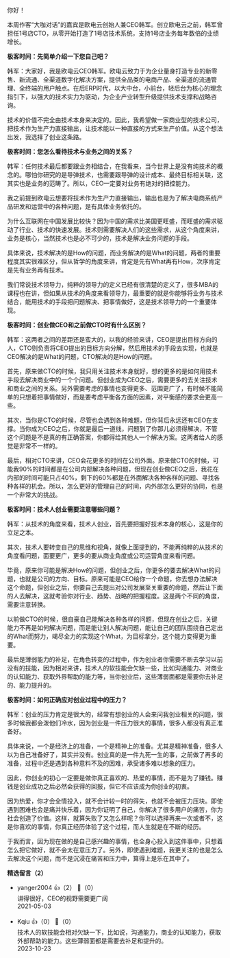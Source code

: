你好！

本周作客“大咖对话”的嘉宾是欧电云创始人兼CEO韩军。创立欧电云之前，韩军曾担任1号店CTO，从零开始打造了1号店技术系统，支持1号店业务每年数倍的业绩增长。

**极客时间：先简单介绍一下您自己吧？**

韩军：大家好，我是欧电云CEO韩军。欧电云致力于为企业量身打造专业的新零售、新流通、全渠道数字化解决方案，提供全品类的电商产品、全渠道的流通管理、全终端的用户触点。在后ERP时代，以大中台，小前台，轻后台为核心的理念指引下，以强大的技术实力为驱动，为企业产业转型升级提供技术支撑和战略咨询。

技术的价值不完全由技术本身来决定的。因此，我希望做一家商业型的技术公司，把技术作为生产力直接输出，让技术能以一种直接的方式来生产价值。从这个想法出发，我选择了创业这条路。

**极客时间：您怎么看待技术与业务之间的关系？**

韩军：任何技术最后都要跟业务相结合，在我看来，当今世界上是没有纯技术的概念的。哪怕你研究的是导弹技术，也需要跟导弹的设计成本、最终目标相关联，这其实也是业务的范畴了。所以，CEO一定要对业务有绝对的把控能力。

我之前提到欧电云想要将技术作为生产力直接输出，输出也是为了解决电商系统产品研发和运营中的各种问题，是有具体业务依托的。

为什么互联网在中国发展比较快？因为中国的需求比美国更旺盛，而旺盛的需求驱动了行业、技术的快速发展。技术则需要解决人们的这些需求，从这个角度来讲，业务是核心，当然技术也是必不可少的，技术是解决业务问题的手段。

具体来说，技术解决的是How的问题，而业务解决的是What的问题，两者的重要程度其实很难区分，但从哲学的角度来讲，肯定是先有What再有How，次序肯定是先有业务再有技术。

我们常说技术领导力，纯粹的领导力的定义已经有很清楚的定义了，很多MBA的课程也在讲，但如果从技术的角度来看领导力，最重要的就是你能够将业务与技术结合，能用技术的手段把问题解决、把事情做好，这是技术领导力的一个重要体现。

**极客时间：创业做CEO和之前做CTO时有什么区别？**

韩军：这两者之间的差距还是蛮大的，以我的经验来讲，CEO是提出目标方向的人，CTO则负责将CEO提出的目标方向分解，然后用技术的手段去实现，也就是CEO解决的是What的问题，CTO解决的是How的问题。

首先，原来做CTO的时候，我只用关注技术本身就好，想的更多的是如何用技术手段去解决商业中的一个个问题。但创业成为CEO之后，需要更多的去关注技术和商业之间的关系。另外需要考虑的事情也变得更多、范围更广了，有时候不能简单的只想着把事情做好，而是要考虑平衡各方面的因素，对平衡感的要求会更高一些。

其次，当你是CTO的时候，尽管也会遇到各种难题，但你背后永远还有CEO在支撑。当你成为CEO之后，你就是最后一道线，问题到了你那儿必须得解决，不管这个问题是不是真的有正确答案，你都得给其他人一个解决方案。这两者给人的感觉是非常不一样的。

最后，相对CTO来讲，CEO会花更多的时间在公司外面。原来做CTO的时候，可能我90%的时间都是在公司内部解决各种问题，但现在创业做CEO之后，我花在内部的时间可能只占40%，剩下的60%都是在外面解决各种各样的问题、寻找各种各样的机会。所以，怎么更好的管理自己的时间，内外部怎么更好的协同，也是一个非常大的挑战。

**极客时间：技术人创业需要注意哪些问题？**

韩军：从技术的角度来看，技术人创业，首先要把握好技术本身的核心，这是你的立足之本。

其次，技术人要转变自己的思维和视角，就像上面提到的，不能再纯粹的从技术的角度看问题，面要更广，更多的要从商业角度或公司运营角度来看问题。

毕竟，原来你可能是解决How的问题，但创业之后，你更多的要去解决What的问题，也就是公司的方向、目标。原来可能是CEO给你一个命题，你去想办法解决这个命题，但创业之后，你要自己去提出对公司发展至关重要的命题，然后让下面的人去解决，这就考验你对行业、趋势、战略的把握程度。这是两个不同的角度，需要注意转换。

以前做CTO的时候，很自豪自己能解决各种各样的问题，但现在创业之后，关键能力不再是如何解决问题，而是能让别人解决问题，能让自己的团队围绕自己定出的What而努力，竭尽全力的实现这个What，为目标拿分，这个能力变得更为重要。

最后是薄弱能力的补足，在角色转变的过程中，作为创业者你需要不断去学习以前没有的技能，因为相对来讲，技术人的软技能会欠缺一些，比如沟通能力、对商业的认知能力、获取外界帮助的能力等，当你创业后，这些薄弱面都是需要你去补足的、能力提升的。

**极客时间：如何正确应对创业过程中的压力？**

韩军：创业的压力肯定是很大的，经常有想创业的人会来问我创业相关的问题，很多时候我都会泼他们冷水，因为创业是一件压力很大的事情，很多人都没有真正准备好。

具体来说，一个是经济上的准备，一个是精神上的准备。尤其是精神准备，很多人以为自己准备好了，其实并没有。创业真的是一件九死一生的事，之前做了再多的准备，过程中还是遇到各种意料不及的困难，承受诸多难以想象的压力。

因此，你创业的初心一定要是做你真正喜欢的、热爱的事情，而不是为了赚钱。赚钱是创业成功之后必然会获得的回报，但它不应该成为你创业的初衷。

因为热爱，你才会全情投入，就不会计较一时的得失，也就不会被压力压块。即使遇到困难也会是痛并快乐着，因为你证明了自己，你解决了很多用户的痛苦，你为社会创造了价值。这样，就算失败了又怎么样呢？你可以选择再来一次或者不，这是你喜欢的事情，你真正经历体验了这个过程，而人生就是在不断的经历。

于我而言，因为现在做的是自己感兴趣的事情，也全身心投入到这件事中，只想着怎么把它做好，就不会太在意压力了。另外，即使遇到难题，我更关注的也是怎么去解决这个问题，而不是沉浸在痛苦和压力中，算得上是乐在其中了。
<div><strong>精选留言（2）</strong></div><ul>
<li><span>yanger2004</span> 👍（2） 💬（0）<div>讲得很好，CEO的视野需要更广阔</div>2021-05-03</li><br/><li><span>Kqiu</span> 👍（0） 💬（0）<div>技术人的软技能会相对欠缺一下，比如说，沟通能力，商业的认知能力，获取外部帮助的能力。这些薄弱面都是需要去补足和提升的。</div>2023-10-23</li><br/>
</ul>